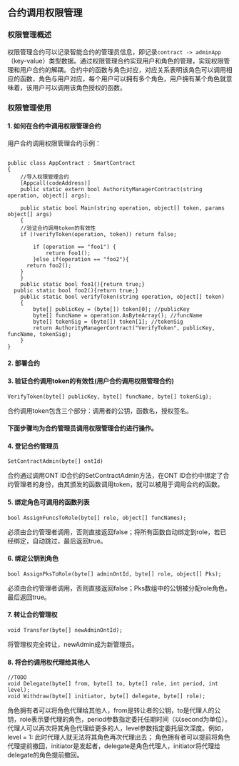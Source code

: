 
## 合约调用权限管理

### 权限管理概述

权限管理合约可以记录智能合约的管理员信息，即记录`contract -> adminApp`（key-value）类型数据。通过权限管理合约实现用户和角色的管理，实现权限管理和用户合约的解耦。合约中的函数与角色对应，对应关系表明该角色可以调用相应的函数，角色与用户对应，每个用户可以拥有多个角色，用户拥有某个角色就意味着，该用户可以调用该角色授权的函数。

### 权限管理使用

#### 1. 如何在合约中调用权限管理合约
用户合约调用权限管理合约示例：
```

public class AppContract : SmartContract
{
	//导入权限管理合约
	[Appcall(codeAddress)]
	public static extern bool AuthorityManagerContract(string operation, object[] args);

	public static bool Main(string operation, object[] token, params object[] args)
	{
    //验证合约调用token的有效性
    if (!verifyToken(operation, token)) return false;

		if (operation == "foo1") {
			return foo1();
		}else if(operation == "foo2"){
      return foo2();
    }
	}
	public static bool foo1(){return true;}
  public static bool foo2(){return true;}
	public static bool verifyToken(string operation, object[] token)
	{
		byte[] publicKey = (byte[]) token[0]; //publicKey
		byte[] funcName = operation.AsByteArray(); //funcName
		byte[] tokenSig = (byte[]) token[1]; //tokenSig
		return AuthorityManagerContract("VerifyToken", publicKey, funcName, tokenSig);
	}
}
```
#### 2. 部署合约

#### 3. 验证合约调用token的有效性(用户合约调用权限管理合约)
```
VerifyToken(byte[] publicKey, byte[] funcName, byte[] tokenSig);
```
合约调用token包含三个部分：调用者的公钥，函数名，授权签名。


#### 下面步骤均为合约管理员调用权限管理合约进行操作。

#### 4. 登记合约管理员
```
SetContractAdmin(byte[] ontId)
```
合约通过调用ONT ID合约的SetContractAdmin方法，在ONT ID合约中绑定了合约管理者的身份，由其颁发的函数调用token，就可以被用于调用合约的函数。

#### 5. 绑定角色可调用的函数列表
```
bool AssignFuncsToRole(byte[] role, object[] funcNames);
```
必须由合约管理者调用，否则直接返回false；将所有函数自动绑定到role，若已经绑定，自动跳过，最后返回true。

#### 6. 绑定公钥到角色

```
bool AssignPksToRole(byte[] adminOntId, byte[] role, object[] Pks);
```
必须由合约管理者调用，否则直接返回false；Pks数组中的公钥被分配role角色，最后返回true。

#### 7. 转让合约管理权

```
void Transfer(byte[] newAdminOntId);
```
将管理权完全转让，newAdmin成为新管理员。

#### 8. 将合约调用权代理给其他人
```
//TODO
void Delegate(byte[] from, byte[] to, byte[] role, int period, int level);
void Withdraw(byte[] initiator, byte[] delegate, byte[] role);
```
角色拥有者可以将角色代理给其他人，from是转让者的公钥，to是代理人的公钥，role表示要代理的角色，period参数指定委托任期时间（以second为单位）。代理人可以再次将其角色代理给更多的人，level参数指定委托层次深度。例如，
level = 1: 此时代理人就无法将其角色再次代理出去；
角色拥有者可以提前将角色代理提前撤回，initiator是发起者，delegate是角色代理人，initiator将代理给delegate的角色提前撤回。
